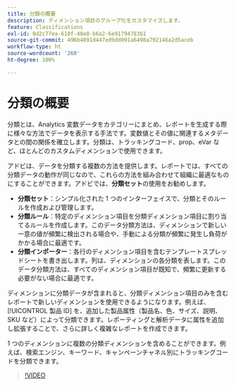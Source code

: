 ```yaml
---
title: 分類の概要
description: ディメンション項目のグループ化をカスタマイズします。
feature: Classifications
exl-id: 0d2c77ea-610f-48e0-b6a2-6e91794783b1
source-git-commit: 496b4891d447ed9dd091a6498a792146a2d5aceb
workflow-type: ht
source-wordcount: '260'
ht-degree: 100%

---
```


# 分類の概要

分類とは、Analytics 変数データをカテゴリーにまとめ、レポートを生成する際に様々な方法でデータを表示する手法です。変数値とその値に関連するメタデータとの間の関係を確立します。分類は、トラッキングコード、prop、eVar など、ほとんどのカスタムディメンションで使用できます。

アドビは、データを分類する複数の方法を提供します。レポートでは、すべての分類データの動作が同じなので、これらの方法を組み合わせて組織に最適なものにすることができます。アドビでは、**分類セット**&#x200B;の使用をお勧めします。

* **分類セット**：シンプル化された 1 つのインターフェイスで、分類とそのルールを作成および管理します。
* **分類ルール**：特定のディメンション項目を分類ディメンション項目に割り当てるルールを作成します。このデータ分類方法は、ディメンションで新しい一意の値が頻繁に検出される場合や、手動による分類が頻繁に発生し負荷がかかる場合に最適です。
* **分類インポーター**：各行のディメンション項目を含むテンプレートスプレッドシートを書き出します。列は、ディメンションの各分類を表します。このデータ分類方法は、すべてのディメンション項目が既知で、頻繁に更新する必要がない場合に最適です。

ディメンションに分類データが含まれると、分類ディメンション項目のみを含むレポートで新しいディメンションを使用できるようになります。例えば、[!UICONTROL 製品 ID] を、追加した製品属性（製品名、色、サイズ、説明、SKU など）によって分類できます。レポーティングと解析データに属性を追加し拡張することで、さらに詳しく複雑なレポートを作成できます。

1 つのディメンションに複数の分類ディメンションを含めることができます。例えば、検索エンジン、キーワード、キャンペーンチャネル別にトラッキングコードを分類できます。

>[!VIDEO](https://video.tv.adobe.com/v/16853/?quality=12)
